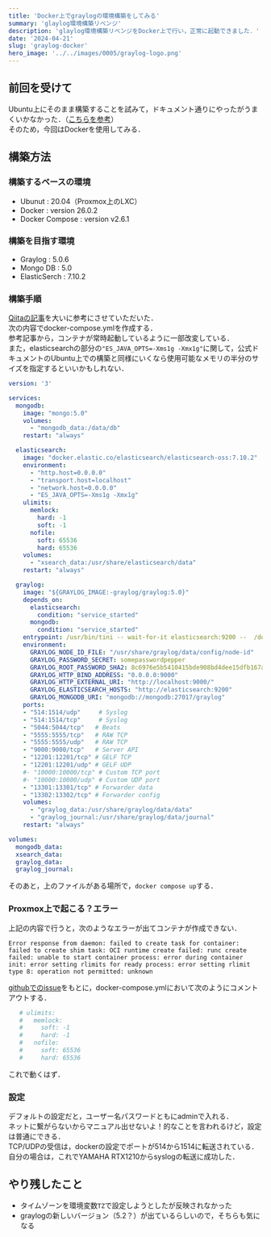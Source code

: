 ```yaml
---
title: 'Docker上でgraylogの環境構築をしてみる'
summary: 'glaylog環境構築リベンジ'
description: 'glaylog環境構築リベンジをDocker上で行い，正常に起動できました．'
date: '2024-04-21'
slug: 'graylog-docker'
hero_image: '../../images/0005/graylog-logo.png'
---
```


## 前回を受けて
Ubuntu上にそのまま構築することを試みて，ドキュメント通りにやったがうまくいかなかった．（[こちらを参考](../graylog)）  
そのため，今回はDockerを使用してみる．  

## 構築方法
### 構築するベースの環境
- Ubunut : 20.04（Proxmox上のLXC）
- Docker : version 26.0.2
- Docker Compose : version v2.6.1

### 構築を目指す環境
- Graylog : 5.0.6
- Mongo DB : 5.0
- ElasticSerch : 7.10.2

### 構築手順
[Qiitaの記事](https://qiita.com/khat/items/70ea8c848067ff243798)を大いに参考にさせていただいた．  
次の内容でdocker-compose.ymlを作成する．  
参考記事から，コンテナが常時起動しているように一部改変している．  
また，elasticsearchの部分の`"ES_JAVA_OPTS=-Xms1g -Xmx1g"`に関して，公式ドキュメントのUbuntu上での構築と同様にいくなら使用可能なメモリの半分のサイズを指定するといいかもしれない．

```yml
version: '3'

services:
  mongodb:
    image: "mongo:5.0"
    volumes:
      - "mongodb_data:/data/db"
    restart: "always"

  elasticsearch:
    image: "docker.elastic.co/elasticsearch/elasticsearch-oss:7.10.2"
    environment:
      - "http.host=0.0.0.0"
      - "transport.host=localhost"
      - "network.host=0.0.0.0"
      - "ES_JAVA_OPTS=-Xms1g -Xmx1g"
    ulimits:
      memlock:
        hard: -1
        soft: -1
      nofile:
        soft: 65536
        hard: 65536
    volumes:
      - "xsearch_data:/usr/share/elasticsearch/data"
    restart: "always"

  graylog:
    image: "${GRAYLOG_IMAGE:-graylog/graylog:5.0}"
    depends_on:
      elasticsearch:
        condition: "service_started"
      mongodb:
        condition: "service_started"
    entrypoint: /usr/bin/tini -- wait-for-it elasticsearch:9200 --  /docker-entrypoint.sh
    environment:
      GRAYLOG_NODE_ID_FILE: "/usr/share/graylog/data/config/node-id"
      GRAYLOG_PASSWORD_SECRET: somepasswordpepper
      GRAYLOG_ROOT_PASSWORD_SHA2: 8c6976e5b5410415bde908bd4dee15dfb167a9c873fc4bb8a81f6f2ab448a918
      GRAYLOG_HTTP_BIND_ADDRESS: "0.0.0.0:9000"
      GRAYLOG_HTTP_EXTERNAL_URI: "http://localhost:9000/"
      GRAYLOG_ELASTICSEARCH_HOSTS: "http://elasticsearch:9200"
      GRAYLOG_MONGODB_URI: "mongodb://mongodb:27017/graylog"
    ports:
    - "514:1514/udp"     # Syslog
    - "514:1514/tcp"     # Syslog
    - "5044:5044/tcp"   # Beats
    - "5555:5555/tcp"   # RAW TCP
    - "5555:5555/udp"   # RAW TCP
    - "9000:9000/tcp"   # Server API
    - "12201:12201/tcp" # GELF TCP
    - "12201:12201/udp" # GELF UDP
    #- "10000:10000/tcp" # Custom TCP port
    #- "10000:10000/udp" # Custom UDP port
    - "13301:13301/tcp" # Forwarder data
    - "13302:13302/tcp" # Forwarder config
    volumes:
      - "graylog_data:/usr/share/graylog/data/data"
      - "graylog_journal:/usr/share/graylog/data/journal"
    restart: "always"

volumes:
  mongodb_data:
  xsearch_data:
  graylog_data:
  graylog_journal:
```
そのあと，上のファイルがある場所で，`docker compose up`する．  

### Proxmox上で起こる？エラー
上記の内容で行うと，次のようなエラーが出てコンテナが作成できない．  
```
Error response from daemon: failed to create task for container: failed to create shim task: OCI runtime create failed: runc create failed: unable to start container process: error during container init: error setting rlimits for ready process: error setting rlimit type 8: operation not permitted: unknown
```
[githubでのissue](https://github.com/wazuh/wazuh-docker/issues/903)をもとに，docker-compose.ymlにおいて次のようにコメントアウトする．
```yml
   # ulimits:
   #   memlock:
   #     soft: -1
   #     hard: -1
   #   nofile:
   #     soft: 65536
   #     hard: 65536
```
これで動くはず．

### 設定
デフォルトの設定だと，ユーザー名パスワードともにadminで入れる．  
ネットに繋がらないからマニュアル出せないよ！的なことを言われるけど，設定は普通にできる．  
TCP/UDPの受信は，dockerの設定でポートが514から1514に転送されている．  
自分の場合は，これでYAMAHA RTX1210からsyslogの転送に成功した．  


## やり残したこと
- タイムゾーンを環境変数`TZ`で設定しようとしたが反映されなかった
- graylogの新しいバージョン（5.2？）が出ているらしいので，そちらも気になる